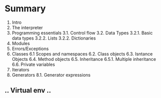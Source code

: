 # Summary

1. Intro
2. The interpreter
3. Programming essentials
3.1. Control flow
3.2. Data Types
3.2.1. Basic data types
3.2.2. Lists
3.2.2. Dictionaries
4. Modules
5. Errors/Exceptions
6. Classes
6.1 Scopes and namespaces
6.2. Class objects
6.3. Isntance Objects
6.4. Method objects
6.5. Inheritance
6.5.1. Multiple inheritance
6.6. Private variables
7. Iterators
8. Generators
8.1. Generator expressions

.. Virtual env
..
---
